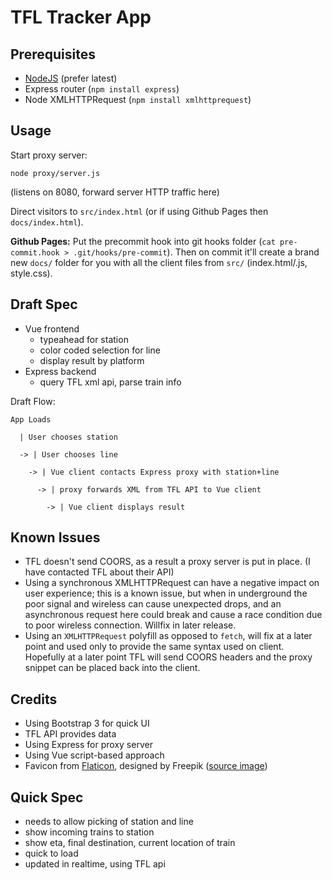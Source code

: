# TFL Tracker App

## Prerequisites

- [NodeJS](https://nodejs.org') (prefer latest)
- Express router (`npm install express`)
- Node XMLHTTPRequest (`npm install xmlhttprequest`)

## Usage

Start proxy server:
```
node proxy/server.js
```
(listens on 8080, forward server HTTP traffic here)

Direct visitors to `src/index.html` (or if using Github Pages then  `docs/index.html`).

**Github Pages:** Put the precommit hook into git hooks folder (`cat pre-commit.hook > .git/hooks/pre-commit`). Then on commit it'll create a brand new `docs/` folder for you with all the client files from `src/` (index.html/.js, style.css).

## Draft Spec

- Vue frontend
    - typeahead for station
    - color coded selection for line
    - display result by platform
- Express backend
    - query TFL xml api, parse train info

Draft Flow:

```
App Loads

  | User chooses station

  -> | User chooses line

    -> | Vue client contacts Express proxy with station+line

      -> | proxy forwards XML from TFL API to Vue client
        
        -> | Vue client displays result
```

## Known Issues

- TFL doesn't send COORS, as a result a proxy server is put in place. (I have contacted TFL about their API)
- Using a synchronous XMLHTTPRequest can have a negative impact on user experience; this is a known issue, but when in underground the poor signal and wireless can cause unexpected drops, and an asynchronous request here could break and cause a race condition due to poor wireless connection. Willfix in later release.
- Using an `XMLHTTPRequest` polyfill as opposed to `fetch`, will fix at a later point and used only to provide the same syntax used on client. Hopefully at a later point TFL will send COORS headers and the proxy snippet can be placed back into the client.

## Credits

- Using Bootstrap 3 for quick UI
- TFL API provides data
- Using Express for proxy server
- Using Vue script-based approach
- Favicon from [Flaticon](https://flaticon.com/), designed by Freepik ([source image](https://www.flaticon.com/free-icon/underground_490922#term=london%20underground&page=1&position=8))

## Quick Spec

- needs to allow picking of station and line
- show incoming trains to station
- show eta, final destination, current location of train
- quick to load
- updated in realtime, using TFL api
